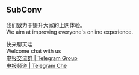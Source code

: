 SubConv
---
我们致力于提升大家的上网体验。  
We aim at improving everyone's online experience.

快来聊天哇  
Welcome chat with us  
[电报交流群 | Telegram Group](https://t.me/SubConvChat)  
[电报频道 | Telegram Che](https://t.me/SubConv)  
